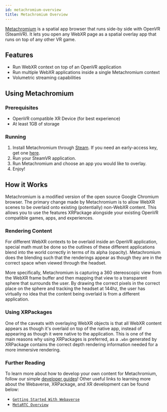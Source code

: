 ```yaml
---
id: metachromium-overview
title: Metachromium Overview
---
```


[Metachromium](https://metachromium.com/) is a spatial app browser that runs side-by side with OpenVR (SteamVR). It lets you open any WebXR page as a spatial overlay app that runs on top of any other VR game.

## Features

- Run WebXR context on top of an OpenVR application
- Run multiple WebXR applications inside a single Metachromium context
- Volumetric streaming capabilities

## Using Metachromium

### Prerequisites

- OpenVR compatible XR Device (for best experience)
- At least 1GB of storage

### Running

1. Install Metachromium through [Steam](https://store.steampowered.com/app/685110/Metachromium/). If you need an early-access key, get one [here](https://metachromium.com/).
2. Run your SteamVR application.
3. Run Metachromium and choose an app you would like to overlay.
4. Enjoy!

## How it Works

Metachromium is a modified version of the open source Google Chromium browser. The primary change made by Metachromium is to allow WebXR scenes to be overlaid onto existing (potentially) non-WebXR content. This allows you to use the features XRPackage alongside your existing OpenVR compatible games, apps, and experiences.

### Rendering Content

For different WebXR contexts to be overlaid inside an OpenVR application, special math must be done so the outlines of these different applications blend into the world correctly in terms of its alpha (opacity). Metachromium does the blending such that the renderings appear as though they are in the correct space when viewed through the headset.

More specifically, Metachromium is capturing a 360 stereoscopic view from the WebXR frame buffer and then mapping that view to a transparent sphere that surrounds the user. By drawing the correct pixels in the correct place on the sphere and tracking the headset at 144hz, the user has virtually no idea that the content being overlaid is from a different application.

### Using XRPackages

One of the caveats with overlaying WebXR objects is that all WebXR content appears as though it's overlaid on top of the native app, instead of appearing as though it were native to the application. This is one of the main reasons why using XRPackages is preferred, as a `.wbn` generated by XRPackage contains the correct depth rendering information needed for a more immersive rendering.

### Further Reading

To learn more about how to develop your own content for Metachromium, follow our simple [developer guides](../dev-guides/index.md)! Other useful links to learning more about the Webaverse, XRPackage, and XR development can be found below:

- [`Getting Started With Webaverse`](../getting-started.md)
- [`MetaRTC Overview`](./2-metartc-overview.md)
